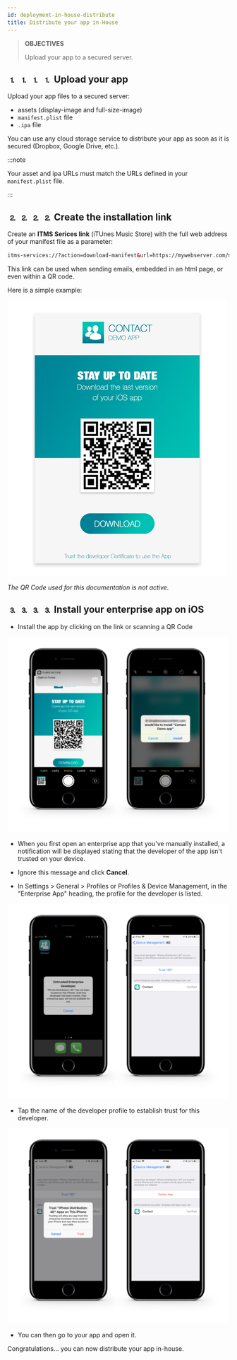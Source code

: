 ```yaml
---
id: deployment-in-house-distribute
title: Distribute your app in-House
---
```


> **OBJECTIVES**
> 
> Upload your app to a secured server.


## ⒈ ⒈ ⒈ ⒈ Upload your app

Upload your app files to a secured server:

* assets (display-image and full-size-image)
* `manifest.plist` file
* `.ipa` file

You can use any cloud storage service to distribute your app as soon as it is secured (Dropbox, Google Drive, etc.).

:::note

Your asset and ipa URLs must match the URLs defined in your `manifest.plist` file.

:::

## ⒉ ⒉ ⒉ ⒉ Create the installation link

Create an **ITMS Serices link** (iTUnes Music Store) with the full web address of your manifest file as a parameter:

```html
itms-services://?action=download-manifest&url=https://mywebserver.com/manifest.plist

```

This link can be used when sending emails, embedded in an html page, or even within a QR code.

Here is a simple example:

![Contact demo app install](img/Contact-demo-app-install.png)

*The QR Code used for this documentation is not active.*

## ⒊ ⒊ ⒊ ⒊ Install your enterprise app on iOS

* Install the app by clicking on the link or scanning a QR Code

![Scan and install](img/Scan-and-install.png)

* When you first open an enterprise app that you've manually installed, a notification will be displayed stating that the developer of the app isn't trusted on your device.

* Ignore this message and click **Cancel**.

* In Settings > General > Profiles or Profiles & Device Management, in the "Enterprise App" heading, the profile for the developer is listed.

![Untrust developer](img/Untrust-developer.png)

* Tap the name of the developer profile to establish trust for this developer.

![Trust-confirmation](img/Trust-confirmation.png)

* You can then go to your app and open it.

Congratulations... you can now distribute your app in-house.
